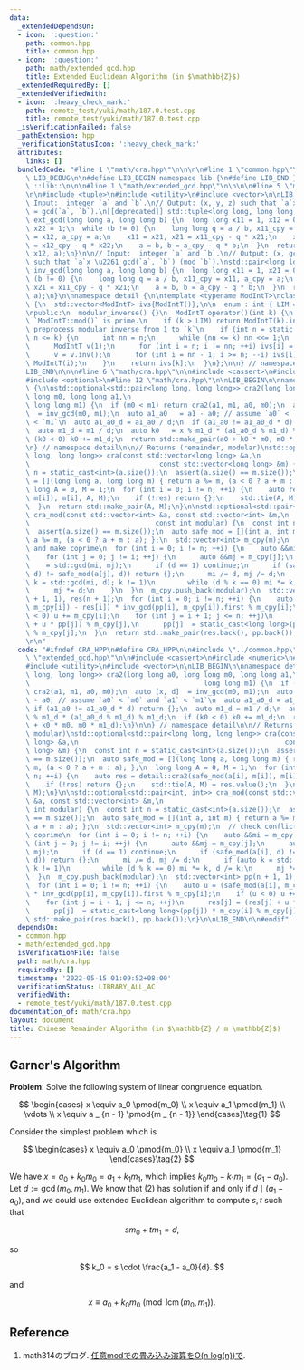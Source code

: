 ```yaml
---
data:
  _extendedDependsOn:
  - icon: ':question:'
    path: common.hpp
    title: common.hpp
  - icon: ':question:'
    path: math/extended_gcd.hpp
    title: Extended Euclidean Algorithm (in $\mathbb{Z}$)
  _extendedRequiredBy: []
  _extendedVerifiedWith:
  - icon: ':heavy_check_mark:'
    path: remote_test/yuki/math/187.0.test.cpp
    title: remote_test/yuki/math/187.0.test.cpp
  _isVerificationFailed: false
  _pathExtension: hpp
  _verificationStatusIcon: ':heavy_check_mark:'
  attributes:
    links: []
  bundledCode: "#line 1 \"math/cra.hpp\"\n\n\n\n#line 1 \"common.hpp\"\n\n\n\n#define\
    \ LIB_DEBUG\n\n#define LIB_BEGIN namespace lib {\n#define LIB_END }\n#define LIB\
    \ ::lib::\n\n\n#line 1 \"math/extended_gcd.hpp\"\n\n\n\n#line 5 \"math/extended_gcd.hpp\"\
    \n\n#include <tuple>\n#include <utility>\n#include <vector>\n\nLIB_BEGIN\n\n//\
    \ Input:  integer `a` and `b`.\n// Output: (x, y, z) such that `a`x + `b`y = z\
    \ = gcd(`a`, `b`).\n[[deprecated]] std::tuple<long long, long long, long long>\
    \ ext_gcd(long long a, long long b) {\n  long long x11 = 1, x12 = 0, x21 = 0,\
    \ x22 = 1;\n  while (b != 0) {\n    long long q = a / b, x11_cpy = x11, x12_cpy\
    \ = x12, a_cpy = a;\n    x11 = x21, x21 = x11_cpy - q * x21;\n    x12 = x22, x22\
    \ = x12_cpy - q * x22;\n    a = b, b = a_cpy - q * b;\n  }\n  return std::make_tuple(x11,\
    \ x12, a);\n}\n\n// Input:  integer `a` and `b`.\n// Output: (x, gcd(`a`, `b`))\
    \ such that `a`x \u2261 gcd(`a`, `b`) (mod `b`).\nstd::pair<long long, long long>\
    \ inv_gcd(long long a, long long b) {\n  long long x11 = 1, x21 = 0;\n  while\
    \ (b != 0) {\n    long long q = a / b, x11_cpy = x11, a_cpy = a;\n    x11 = x21,\
    \ x21 = x11_cpy - q * x21;\n    a = b, b = a_cpy - q * b;\n  }\n  return std::make_pair(x11,\
    \ a);\n}\n\nnamespace detail {\n\ntemplate <typename ModIntT>\nclass modular_inverse\
    \ {\n  std::vector<ModIntT> ivs{ModIntT()};\n\n  enum : int { LIM = 1 << 20 };\n\
    \npublic:\n  modular_inverse() {}\n  ModIntT operator()(int k) {\n    // assume\
    \ `ModIntT::mod()` is prime.\n    if (k > LIM) return ModIntT(k).inv();\n    //\
    \ preprocess modular inverse from 1 to `k`\n    if (int n = static_cast<int>(ivs.size());\
    \ n <= k) {\n      int nn = n;\n      while (nn <= k) nn <<= 1;\n      ivs.resize(nn);\n\
    \      ModIntT v(1);\n      for (int i = n; i != nn; ++i) ivs[i] = v, v *= ModIntT(i);\n\
    \      v = v.inv();\n      for (int i = nn - 1; i >= n; --i) ivs[i] *= v, v *=\
    \ ModIntT(i);\n    }\n    return ivs[k];\n  }\n};\n\n} // namespace detail\n\n\
    LIB_END\n\n\n#line 6 \"math/cra.hpp\"\n\n#include <cassert>\n#include <numeric>\n\
    #include <optional>\n#line 12 \"math/cra.hpp\"\n\nLIB_BEGIN\n\nnamespace detail\
    \ {\n\nstd::optional<std::pair<long long, long long>> cra2(long long a0, long\
    \ long m0, long long a1,\n                                                   \
    \ long long m1) {\n  if (m0 < m1) return cra2(a1, m1, a0, m0);\n  auto [x, d]\
    \  = inv_gcd(m0, m1);\n  auto a1_a0   = a1 - a0; // assume `a0` < `m0` and `a1`\
    \ < `m1`\n  auto a1_a0_d = a1_a0 / d;\n  if (a1_a0 != a1_a0_d * d) return {};\n\
    \  auto m1_d = m1 / d;\n  auto k0   = x % m1_d * (a1_a0_d % m1_d) % m1_d;\n  if\
    \ (k0 < 0) k0 += m1_d;\n  return std::make_pair(a0 + k0 * m0, m0 * m1_d);\n}\n\
    \n} // namespace detail\n\n// Returns (remainder, modular)\nstd::optional<std::pair<long\
    \ long, long long>> cra(const std::vector<long long> &a,\n                   \
    \                                const std::vector<long long> &m) {\n  const int\
    \ n = static_cast<int>(a.size());\n  assert(a.size() == m.size());\n  auto safe_mod\
    \ = [](long long a, long long m) { return a %= m, (a < 0 ? a + m : a); };\n  long\
    \ long A = 0, M = 1;\n  for (int i = 0; i != n; ++i) {\n    auto res = detail::cra2(safe_mod(a[i],\
    \ m[i]), m[i], A, M);\n    if (!res) return {};\n    std::tie(A, M) = res.value();\n\
    \  }\n  return std::make_pair(A, M);\n}\n\nstd::optional<std::pair<int, int>>\
    \ cra_mod(const std::vector<int> &a, const std::vector<int> &m,\n            \
    \                               const int modular) {\n  const int n = static_cast<int>(a.size());\n\
    \  assert(a.size() == m.size());\n  auto safe_mod = [](int a, int m) { return\
    \ a %= m, (a < 0 ? a + m : a); };\n  std::vector<int> m_cpy(m);\n  // check conflicts\
    \ and make coprime\n  for (int i = 0; i != n; ++i) {\n    auto &&mi = m_cpy[i];\n\
    \    for (int j = 0; j != i; ++j) {\n      auto &&mj = m_cpy[j];\n      auto d\
    \    = std::gcd(mi, mj);\n      if (d == 1) continue;\n      if (safe_mod(a[i],\
    \ d) != safe_mod(a[j], d)) return {};\n      mi /= d, mj /= d;\n      if (auto\
    \ k = std::gcd(mi, d); k != 1)\n        while (d % k == 0) mi *= k, d /= k;\n\
    \      mj *= d;\n    }\n  }\n  m_cpy.push_back(modular);\n  std::vector<int> pp(n\
    \ + 1, 1), res(n + 1);\n  for (int i = 0; i != n; ++i) {\n    auto u = (safe_mod(a[i],\
    \ m_cpy[i]) - res[i]) * inv_gcd(pp[i], m_cpy[i]).first % m_cpy[i];\n    if (u\
    \ < 0) u += m_cpy[i];\n    for (int j = i + 1; j <= n; ++j)\n      res[j] = (res[j]\
    \ + u * pp[j]) % m_cpy[j],\n      pp[j]  = static_cast<long long>(pp[j]) * m_cpy[i]\
    \ % m_cpy[j];\n  }\n  return std::make_pair(res.back(), pp.back());\n}\n\nLIB_END\n\
    \n\n"
  code: "#ifndef CRA_HPP\n#define CRA_HPP\n\n#include \"../common.hpp\"\n#include\
    \ \"extended_gcd.hpp\"\n\n#include <cassert>\n#include <numeric>\n#include <optional>\n\
    #include <utility>\n#include <vector>\n\nLIB_BEGIN\n\nnamespace detail {\n\nstd::optional<std::pair<long\
    \ long, long long>> cra2(long long a0, long long m0, long long a1,\n         \
    \                                           long long m1) {\n  if (m0 < m1) return\
    \ cra2(a1, m1, a0, m0);\n  auto [x, d]  = inv_gcd(m0, m1);\n  auto a1_a0   = a1\
    \ - a0; // assume `a0` < `m0` and `a1` < `m1`\n  auto a1_a0_d = a1_a0 / d;\n \
    \ if (a1_a0 != a1_a0_d * d) return {};\n  auto m1_d = m1 / d;\n  auto k0   = x\
    \ % m1_d * (a1_a0_d % m1_d) % m1_d;\n  if (k0 < 0) k0 += m1_d;\n  return std::make_pair(a0\
    \ + k0 * m0, m0 * m1_d);\n}\n\n} // namespace detail\n\n// Returns (remainder,\
    \ modular)\nstd::optional<std::pair<long long, long long>> cra(const std::vector<long\
    \ long> &a,\n                                                   const std::vector<long\
    \ long> &m) {\n  const int n = static_cast<int>(a.size());\n  assert(a.size()\
    \ == m.size());\n  auto safe_mod = [](long long a, long long m) { return a %=\
    \ m, (a < 0 ? a + m : a); };\n  long long A = 0, M = 1;\n  for (int i = 0; i !=\
    \ n; ++i) {\n    auto res = detail::cra2(safe_mod(a[i], m[i]), m[i], A, M);\n\
    \    if (!res) return {};\n    std::tie(A, M) = res.value();\n  }\n  return std::make_pair(A,\
    \ M);\n}\n\nstd::optional<std::pair<int, int>> cra_mod(const std::vector<int>\
    \ &a, const std::vector<int> &m,\n                                           const\
    \ int modular) {\n  const int n = static_cast<int>(a.size());\n  assert(a.size()\
    \ == m.size());\n  auto safe_mod = [](int a, int m) { return a %= m, (a < 0 ?\
    \ a + m : a); };\n  std::vector<int> m_cpy(m);\n  // check conflicts and make\
    \ coprime\n  for (int i = 0; i != n; ++i) {\n    auto &&mi = m_cpy[i];\n    for\
    \ (int j = 0; j != i; ++j) {\n      auto &&mj = m_cpy[j];\n      auto d    = std::gcd(mi,\
    \ mj);\n      if (d == 1) continue;\n      if (safe_mod(a[i], d) != safe_mod(a[j],\
    \ d)) return {};\n      mi /= d, mj /= d;\n      if (auto k = std::gcd(mi, d);\
    \ k != 1)\n        while (d % k == 0) mi *= k, d /= k;\n      mj *= d;\n    }\n\
    \  }\n  m_cpy.push_back(modular);\n  std::vector<int> pp(n + 1, 1), res(n + 1);\n\
    \  for (int i = 0; i != n; ++i) {\n    auto u = (safe_mod(a[i], m_cpy[i]) - res[i])\
    \ * inv_gcd(pp[i], m_cpy[i]).first % m_cpy[i];\n    if (u < 0) u += m_cpy[i];\n\
    \    for (int j = i + 1; j <= n; ++j)\n      res[j] = (res[j] + u * pp[j]) % m_cpy[j],\n\
    \      pp[j]  = static_cast<long long>(pp[j]) * m_cpy[i] % m_cpy[j];\n  }\n  return\
    \ std::make_pair(res.back(), pp.back());\n}\n\nLIB_END\n\n#endif"
  dependsOn:
  - common.hpp
  - math/extended_gcd.hpp
  isVerificationFile: false
  path: math/cra.hpp
  requiredBy: []
  timestamp: '2022-05-15 01:09:52+08:00'
  verificationStatus: LIBRARY_ALL_AC
  verifiedWith:
  - remote_test/yuki/math/187.0.test.cpp
documentation_of: math/cra.hpp
layout: document
title: Chinese Remainder Algorithm (in $\mathbb{Z} / m \mathbb{Z}$)
---
```


## Garner's Algorithm

**Problem**: Solve the following system of linear congruence equation.

$$
\begin{cases}
x \equiv a_0 \pmod{m_0} \\
x \equiv a_1 \pmod{m_1} \\
\vdots \\
x \equiv a _ {n - 1} \pmod{m _ {n - 1}}
\end{cases}\tag{1}
$$

Consider the simplest problem which is

$$
\begin{cases}
x \equiv a_0 \pmod{m_0} \\
x \equiv a_1 \pmod{m_1}
\end{cases}\tag{2}
$$

We have $x = a_0 + k_0m_0 = a_1 + k_1m_1$, which implies $k_0m_0 - k_1m_1 = (a_1 - a_0)$. Let $d := \gcd(m_0, m_1)$. We know that $(2)$ has solution if and only if $d \mid (a_1 - a_0)$, and we could use extended Euclidean algorithm to compute $s,t$ such that

$$
sm_0 + tm_1 = d,
$$

so

$$
k_0 = s \cdot \frac{a_1 - a_0}{d}.
$$

and

$$
x \equiv a_0 + k_0m_0 \pmod{\operatorname{lcm}(m_0, m_1)}.
$$

## Reference

1. math314のブログ. [任意modでの畳み込み演算をO(n log(n))で](https://math314.hateblo.jp/entry/2015/05/07/014908).

